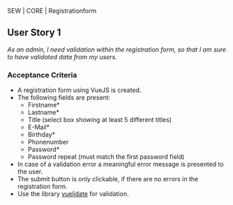 SEW | CORE | Registrationform

## User Story 1
*As an admin, I need validation within the registration form, so that I am sure to have validated data from my users.*

### Acceptance Criteria
- A registration form using VueJS is created.
- The following fields are present:
  - Firstname*
  - Lastname*
  - Title (select box showing at least 5 different titles)
  - E-Mail*
  - Birthday*
  - Phonenumber
  - Password*
  - Password repeat (must match the first password field)
- In case of a validation error a meaningful error message is presented to the user.
- The submit button is only clickable, if there are no errors in the registration form.
- Use the library [vuelidate](https://vuelidate.js.org/) for validation.
